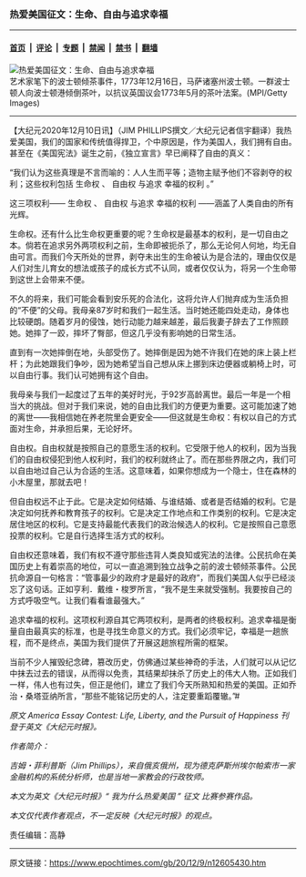 ### 热爱美国征文：生命、自由与追求幸福

---

#### [首页](../../../..?n12605430) &nbsp;|&nbsp; [评论](../../../../../epoch-comment?n12605430) &nbsp;|&nbsp; [专题](../../../../../epoch-special?n12605430) &nbsp;|&nbsp; [禁闻](../../../../../epoch-news?n12605430) &nbsp;|&nbsp; [禁书](../../../../../books?n12605430) &nbsp;|&nbsp; [翻墙](https://github.com/gfw-breaker/nogfw/blob/master/README.md?n12605430)


<div><img alt="热爱美国征文：生命、自由与追求幸福" class="attachment-djy_600_400 size-djy_600_400 wp-post-image" src="https://i.epochtimes.com/assets/uploads/2020/12/BostonTeaParty-51086250-1200x677-600x400.jpg"/>
<div class="caption">
 艺术家笔下的波士顿倾茶事件，1773年12月16日，马萨诸塞州波士顿。一群波士顿人向波士顿港倾倒茶叶，以抗议英国议会1773年5月的茶叶法案。(MPI/Getty Images)
</div></div><hr/><div class="post_content" id="artbody" itemprop="articleBody">
 <!-- article content begin -->
 <p>
  【大纪元2020年12月10日讯】（JIM PHILLIPS撰文／大纪元记者信宇翻译）我热爱美国，我们的国家和传统值得捍卫，个中原因是，作为美国人，我们拥有自由。甚至在《美国宪法》诞生之前，《独立宣言》早已阐释了自由的真义：
 </p>
 <p>
  “我们认为这些真理是不言而喻的：人人生而平等；造物主赋予他们不容剥夺的权利；这些权利包括
  <ok href="https://www.epochtimes.com/gb/tag/%E7%94%9F%E5%91%BD%E6%9D%83.html">
   生命权
  </ok>
  、
  <ok href="https://www.epochtimes.com/gb/tag/%E8%87%AA%E7%94%B1%E6%9D%83.html">
   自由权
  </ok>
  与追求
  <ok href="https://www.epochtimes.com/gb/tag/%E5%B9%B8%E7%A6%8F%E7%9A%84%E6%9D%83%E5%88%A9.html">
   幸福的权利
  </ok>
  。”
 </p>
 <p>
  这三项权利——
  <ok href="https://www.epochtimes.com/gb/tag/%E7%94%9F%E5%91%BD%E6%9D%83.html">
   生命权
  </ok>
  、
  <ok href="https://www.epochtimes.com/gb/tag/%E8%87%AA%E7%94%B1%E6%9D%83.html">
   自由权
  </ok>
  与追求
  <ok href="https://www.epochtimes.com/gb/tag/%E5%B9%B8%E7%A6%8F%E7%9A%84%E6%9D%83%E5%88%A9.html">
   幸福的权利
  </ok>
  ——涵盖了人类自由的所有光辉。
 </p>
 <p>
  生命权。还有什么比生命权更重要的呢？生命权是最基本的权利，是一切自由之本。倘若在追求另外两项权利之前，生命即被扼杀了，那么无论何人何地，均无自由可言。而我们今天所处的世界，剥夺未出生的生命被认为是合法的，理由仅仅是人们对生儿育女的想法或孩子的成长方式不认同，或者仅仅认为，将另一个生命带到这世上会带来不便。
 </p>
 <p>
  不久的将来，我们可能会看到安乐死的合法化，这将允许人们抛弃成为生活负担的“不便”的父母。我母亲87岁时和我们一起生活。当时她还能四处走动，身体也比较硬朗。随着岁月的侵蚀，她行动能力越来越差，最后我妻子辞去了工作照顾她。她摔了一跤，摔坏了臀部，但这几乎没有影响她的日常生活。
 </p>
 <p>
  直到有一次她摔倒在地，头部受伤了。她摔倒是因为她不许我们在她的床上装上栏杆；为此她跟我们争吵，因为她希望当自己想从床上挪到床边便器或躺椅上时，可以自由行事。我们认可她拥有这个自由。
 </p>
 <p>
  我母亲与我们一起度过了五年的美好时光，于92岁高龄离世。最后一年是一个相当大的挑战。但对于我们来说，她的自由比我们的方便更为重要。这可能加速了她的离世——我相信她在养老院里会更安全——但这就是生命权：有权以自己的方式面对生命，并承担后果，无论好坏。
 </p>
 <p>
  自由权。自由权就是按照自己的意愿生活的权利。它受限于他人的权利，因为当我们的自由权侵犯到他人权利时，我们的权利就终止了。而在那些界限之内，我们可以自由地过自己认为合适的生活。这意味着，如果你想成为一个隐士，住在森林的小木屋里，那就去吧！
 </p>
 <p>
  但自由权远不止于此。它是决定如何结婚、与谁结婚、或者是否结婚的权利。它是决定如何抚养和教育孩子的权利。它是决定工作地点和工作类别的权利。它是决定居住地区的权利。它是支持最能代表我们的政治候选人的权利。它是按照自己意愿投票的权利。它是自行选择生活方式的权利。
 </p>
 <p>
  自由权还意味着，我们有权不遵守那些违背人类良知或宪法的法律。公民抗命在美国历史上有着崇高的地位，可以一直追溯到独立战争之前的波士顿倾茶事件。公民抗命源自一句格言：“管事最少的政府才是最好的政府”，而我们美国人似乎已经淡忘了这句话。正如亨利．戴维・梭罗所言，“我不是生来就受强制。我要按自己的方式呼吸空气。让我们看看谁最强大。”
 </p>
 <p>
  追求幸福的权利。这项权利源自其它两项权利，是两者的终极权利。追求幸福是衡量自由最真实的标准，也是寻找生命意义的方式。我们必须牢记，幸福是一趟旅程，而不是终点，美国为我们提供了开展这趟旅程所需的框架。
 </p>
 <p>
  当前不少人摧毁纪念碑，篡改历史，仿佛通过某些神奇的手法，人们就可以从记忆中抹去过去的错误，从而得以免责，其结果却抹杀了历史上的伟大人物。正如我们一样，伟人也有过失，但正是他们，建立了我们今天所熟知和热爱的美国。正如乔治・桑塔亚纳所言，“那些不能铭记历史的人，注定要重蹈覆辙。”#
 </p>
 <p>
  <em>
   原文
   <ok href="https://www.theepochtimes.com/america-essay-contest-life-liberty-and-the-pursuit-of-happiness_3590604.html">
    America Essay Contest: Life, Liberty, and the Pursuit of Happiness
   </ok>
   刊登于英文《大纪元时报》。
  </em>
 </p>
 <p>
  <em>
   作者简介：
  </em>
 </p>
 <p>
  <em>
   吉姆・菲利普斯（Jim Phillips），来自俄亥俄州，现为德克萨斯州埃尔帕索市一家金融机构的系统分析师，也是当地一家教会的行政牧师。
  </em>
 </p>
 <p>
  <em>
   本文为英文《大纪元时报》“
   <ok href="https://www.epochtimes.com/gb/tag/%E6%88%91%E4%B8%BA%E4%BB%80%E4%B9%88%E7%83%AD%E7%88%B1%E7%BE%8E%E5%9B%BD.html">
    我为什么热爱美国
   </ok>
   ”
   <ok href="https://www.epochtimes.com/gb/tag/%E5%BE%81%E6%96%87.html">
    征文
   </ok>
   比赛参赛作品。
  </em>
 </p>
 <p>
  <em>
   本文仅代表作者观点，不一定反映《大纪元时报》的观点。
  </em>
 </p>
 <p>
  责任编辑：高静
 </p>
 <!-- article content end -->
 <div id="below_article_ad">
 </div>
</div>


---

原文链接：https://www.epochtimes.com/gb/20/12/9/n12605430.htm